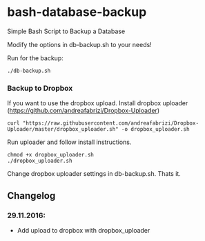 # bash-database-backup
Simple Bash Script to Backup a Database

Modify the options in db-backup.sh to your needs!

Run for the backup:
    
    ./db-backup.sh
    
### Backup to Dropbox
If you want to use the dropbox upload. Install dropbox uploader (https://github.com/andreafabrizi/Dropbox-Uploader)

    curl "https://raw.githubusercontent.com/andreafabrizi/Dropbox-Uploader/master/dropbox_uploader.sh" -o dropbox_uploader.sh
    
Run uploader and follow install instructions.

    chmod +x dropbox_uploader.sh
    ./dropbox_uploader.sh

Change dropbox uploader settings in db-backup.sh. Thats it.

## Changelog

### 29.11.2016:
* Add upload to dropbox with dropbox_uploader